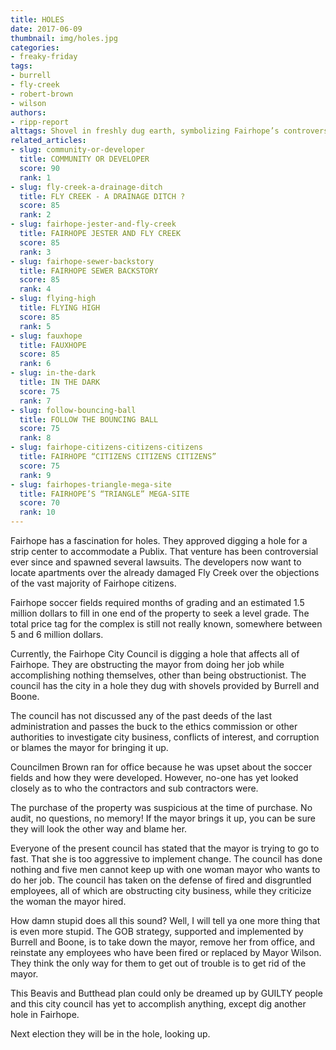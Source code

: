 ```yaml
---
title: HOLES
date: 2017-06-09
thumbnail: img/holes.jpg
categories:
- freaky-friday
tags:
- burrell
- fly-creek
- robert-brown
- wilson
authors:
- ripp-report
alttags: Shovel in freshly dug earth, symbolizing Fairhope’s controversial development projects and costly grading issues
related_articles:
- slug: community-or-developer
  title: COMMUNITY OR DEVELOPER
  score: 90
  rank: 1
- slug: fly-creek-a-drainage-ditch
  title: FLY CREEK - A DRAINAGE DITCH ?
  score: 85
  rank: 2
- slug: fairhope-jester-and-fly-creek
  title: FAIRHOPE JESTER AND FLY CREEK
  score: 85
  rank: 3
- slug: fairhope-sewer-backstory
  title: FAIRHOPE SEWER BACKSTORY
  score: 85
  rank: 4
- slug: flying-high
  title: FLYING HIGH
  score: 85
  rank: 5
- slug: fauxhope
  title: FAUXHOPE
  score: 85
  rank: 6
- slug: in-the-dark
  title: IN THE DARK
  score: 75
  rank: 7
- slug: follow-bouncing-ball
  title: FOLLOW THE BOUNCING BALL
  score: 75
  rank: 8
- slug: fairhope-citizens-citizens-citizens
  title: FAIRHOPE “CITIZENS CITIZENS CITIZENS”
  score: 75
  rank: 9
- slug: fairhopes-triangle-mega-site
  title: FAIRHOPE’S “TRIANGLE” MEGA-SITE
  score: 70
  rank: 10
---
```

Fairhope has a fascination for holes. They approved digging a hole for a strip center to accommodate a Publix. That venture has been controversial ever since and spawned several lawsuits. The developers now want to locate apartments over the already damaged Fly Creek over the objections of the vast majority of Fairhope citizens.

Fairhope soccer fields required months of grading and an estimated 1.5 million dollars to fill in one end of the property to seek a level grade. The total price tag for the complex is still not really known, somewhere between 5 and 6 million dollars.

Currently, the Fairhope City Council is digging a hole that affects all of Fairhope. They are obstructing the mayor from doing her job while accomplishing nothing themselves, other than being obstructionist. The council has the city in a hole they dug with shovels provided by Burrell and Boone.

The council has not discussed any of the past deeds of the last administration and passes the buck to the ethics commission or other authorities to investigate city business, conflicts of interest, and corruption or blames the mayor for bringing it up.

Councilmen Brown ran for office because he was upset about the soccer fields and how they were developed. However, no-one has yet looked closely as to who the contractors and sub contractors were.

The purchase of the property was suspicious at the time of purchase. No audit, no questions, no memory! If the mayor brings it up, you can be sure they will look the other way and blame her.

Everyone of the present council has stated that the mayor is trying to go to fast. That she is too aggressive to implement change. The council has done nothing and five men cannot keep up with one woman mayor who wants to do her job. The council has taken on the defense of fired and disgruntled employees, all of which are obstructing city business, while they criticize the woman the mayor hired.

How damn stupid does all this sound? Well, I will tell ya one more thing that is even more stupid. The GOB strategy, supported and implemented by Burrell and Boone, is to take down the mayor, remove her from office, and reinstate any employees who have been fired or replaced by Mayor Wilson. They think the only way for them to get out of trouble is to get rid of the mayor.

This Beavis and Butthead plan could only be dreamed up by GUILTY people and this city council has yet to accomplish anything, except dig another hole in Fairhope.

Next election they will be in the hole, looking up.
